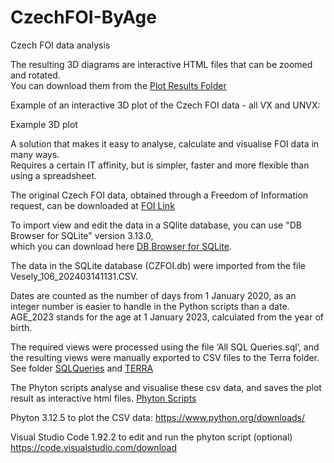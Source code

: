 # CzechFOI-ByAge

Czech FOI data analysis

The resulting 3D diagrams are interactive HTML files that can be zoomed and rotated. 
<br>You can download them from the [Plot Results Folder](https://github.com/gitfrid/CzechFOI-ByAge/tree/main/Plot%20Results)

Example of an interactive 3D plot of the Czech FOI data - all VX and UNVX:

Example 3D plot

A solution that makes it easy to analyse, calculate and visualise FOI data in many ways.  
Requires a certain IT affinity, but is simpler, faster and more flexible than using a spreadsheet.

The original Czech FOI data, obtained through a Freedom of Information request, 
can be downloaded at [FOI Link](https://github.com/PalackyUniversity/uzis-data-analysis/blob/main/data/Vesely_106_202403141131.tar.xz)

To import view and edit the data in a SQlite database, you can use "DB Browser for SQLite" version 3.13.0, 
<br>which you can download here [DB Browser for SQLite](https://sqlitebrowser.org/dl/).

The data in the SQLite database (CZFOI.db) were imported from the file Vesely_106_202403141131.CSV. 

Dates are counted as the number of days from 1 January 2020, as an integer number is easier to handle in the Python scripts than a date.
AGE_2023 stands for the age at 1 January 2023, calculated from the year of birth.


The required views were processed using the file ‘All SQL Queries.sql’, 
and the resulting views were manually exported to CSV files to the Terra folder. 
See folder [SQLQueries](https://github.com/gitfrid/CzechFOI-ByAge/blob/main/SQLQueries/All%20SQL%20Queries.sql) and [TERRA](https://github.com/gitfrid/CzechFOI-ByAge/tree/main/TERRA) 

The Phyton scripts analyse and visualise these csv data, and saves the plot result as interactive html files.
[Phyton Scripts](https://github.com/gitfrid/CzechFOI-ByAge/tree/main/Py%20Scripts)

Phyton 3.12.5 to plot the CSV data: 
https://www.python.org/downloads/

Visual Studio Code 1.92.2 to edit and run the phyton script (optional)
https://code.visualstudio.com/download
